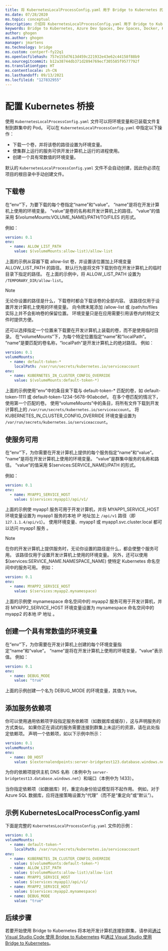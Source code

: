 ```yaml
---
title: 将 KubernetesLocalProcessConfig.yaml 用于 Bridge to Kubernetes 的附加配置
ms.date: 07/28/2020
ms.topic: conceptual
description: 介绍将 KubernetesLocalProcessConfig.yaml 用于 Bridge to Kubernetes 的附加配置选项
keywords: Bridge to Kubernetes, Azure Dev Spaces, Dev Spaces, Docker, Kubernetes, Azure, 容器
author: ghogen
ms.author: ghogen
manager: jmartens
ms.technology: bridge
ms.custom: contperf-fy22q1
ms.openlocfilehash: 757e155d7613d459c221932e43e62c44158f88b9
ms.sourcegitcommit: b12a38744db371d2894769ecf305585f9577792f
ms.translationtype: HT
ms.contentlocale: zh-CN
ms.lasthandoff: 09/13/2021
ms.locfileid: "127832955"
---
```

# <a name="configure-bridge-to-kubernetes"></a>配置 Kubernetes 桥接

使用 `KubernetesLocalProcessConfig.yaml` 文件可以将环境变量和已装载文件复制到群集中的 Pod。 可以在 `KubernetesLocalProcessConfig.yaml` 中指定以下操作：

* 下载一个卷，并将该卷的路径设置为环境变量。
* 使集群上运行的服务可供开发计算机上运行的进程使用。
* 创建一个具有常数值的环境变量。

默认的 `KubernetesLocalProcessConfig.yaml` 文件不会自动创建，因此你必须在项目的根目录中手动创建文件。

## <a name="download-a-volume"></a>下载卷

在“env”下，为要下载的每个卷指定“name”和“value”。 “name”是将在开发计算机上使用的环境变量。 “value”是卷的名称和开发计算机上的路径。 “value”的值采用 $(volumeMounts:VOLUME_NAME)/PATH/TO/FILES 的形式。

例如：

```yaml
version: 0.1
env:
  - name: ALLOW_LIST_PATH
    value: $(volumeMounts:allow-list)/allow-list
```

上面的示例从容器下载 allow-list 卷，并设置该位置加上环境变量 ALLOW_LIST_PATH 的路径。 默认行为是将文件下载到你在开发计算机上的临时目录下指定的路径。 在上面的示例中，将 ALLOW_LIST_PATH 设置为 `/TEMPORARY_DIR/allow-list`。 

> [!NOTE]
> 无论你设置的路径是什么，下载卷时都会下载该卷的全部内容。 该路径仅用于设置开发计算机上使用的环境变量。 向令牌末尾添加 /allow-list 或 /path/to/files 实际上并不会影响卷的保留位置。 环境变量只是在应用需要引用该卷内的特定文件时提供方便。

还可以选择指定一个位置来下载要在开发计算机上装载的卷，而不是使用临时目录。 在“volumeMounts”下，为每个特定位置指定“name”和“localPath”。 “name”是要匹配的卷名称，“localPath”是开发计算机上的绝对路径。 例如：

```yaml
version: 0.1
volumeMounts:
  - name: default-token-*
    localPath: /var/run/secrets/kubernetes.io/serviceaccount
env:
  - name: KUBERNETES_IN_CLUSTER_CONFIG_OVERRIDE
    value: $(volumeMounts:default-token-*)
```

上面的示例使用“env”中的条目来下载与 default-token-\* 匹配的卷，如 default-token-1111  或 default-token-1234-5678-90abcdef。 在多个卷匹配的情况下，使用第一个匹配的卷。 使用“volumeMounts”中的条目，将所有文件下载到开发计算机上的 `/var/run/secrets/kubernetes.io/serviceaccount`。 将 KUBERNETES_IN_CLUSTER_CONFIG_OVERRIDE 环境变量设置为 `/var/run/secrets/kubernetes.io/serviceaccount`。

## <a name="make-a-service-available"></a>使服务可用

在“env”下，为你需要在开发计算机上提供的每个服务指定“name”和“value”。 “name”是将在开发计算机上使用的环境变量。 “value”是群集中服务的名称和路径。 “value”的值采用 $(services:SERVICE_NAME)/PATH 的形式。

例如：

```yaml
version: 0.1
env:
  - name: MYAPP1_SERVICE_HOST
    value: $(services:myapp1)/api/v1/
```

上面的示例使 myapp1 服务可用于开发计算机，并将 MYAPP1_SERVICE_HOST 环境变量设置为 myapp1 服务的本地 IP 地址加上 `/api/v1` 路径（即 `127.1.1.4/api/v1`）。 使用环境变量、myapp1 或 myapp1.svc.cluster.local 都可以访问 myapp1 服务 。

> [!NOTE]
> 在你的开发计算机上提供服务时，无论你设置的路径是什么，都会使整个服务可用。 该路径仅用于设置开发计算机上使用的环境变量。
另外，还可以使用 $(services:SERVICE_NAME.NAMESPACE_NAME) 使特定 Kubernetes 命名空间中的服务可用。 例如：

```yaml
version: 0.1
env:
  - name: MYAPP2_SERVICE_HOST
    value: $(services:myapp2.mynamespace)
```

上面的示例使 mynamespace 命名空间中的 myapp2 服务可用于开发计算机，并将 MYAPP2_SERVICE_HOST 环境变量设置为 mynamespace 命名空间中的 myapp2 的本地 IP 地址 。

## <a name="create-an-environment-variable-with-a-constant-value"></a>创建一个具有常数值的环境变量

在“env”下，为你需要在开发计算机上创建的每个环境变量指定“name”和“value”。 “name”是将在开发计算机上使用的环境变量，“value”表示值。 例如：

```yaml
version: 0.1
env:
  - name: DEBUG_MODE
    value: "true"
```

上面的示例创建一个名为 DEBUG_MODE 的环境变量，其值为 true。

## <a name="add-a-service-dependency"></a>添加服务依赖项

你可以使用通用依赖项字段指定服务依赖项（如数据库或缓存），这与声明服务的方式类似。 如果你正在调试的服务需要连接到群集上未运行的资源，请在此处指定依赖项。 声明一个依赖项，如以下示例中所示：

```yaml
version: 0.1
volumeMounts:
env:
  - name: DB_HOST
    value: $(externalendpoints:server-bridgetest123.database.windows.net:1433)
```

为你的依赖项提供主机 DNS 名称（本例中为 `server-bridgetest13.database.windows.net`）和端口（本例中为 1433）。

当你指定依赖项（如数据库）时，重定向身份验证模型将不起作用。 例如，对于 Azure SQL 数据库，应将连接策略设置为“代理”（而不是“重定向”或“默认”）。 

## <a name="example-kuberneteslocalprocessconfigyaml"></a>示例 KubernetesLocalProcessConfig.yaml

下面是完整的 `KubernetesLocalProcessConfig.yaml` 文件的示例：

```yaml
version: 0.1
volumeMounts:
  - name: default-token-*
    localPath: /var/run/secrets/kubernetes.io/serviceaccount
env:
  - name: KUBERNETES_IN_CLUSTER_CONFIG_OVERRIDE
    value: $(volumeMounts:default-token-*)
  - name: ALLOW_LIST_PATH
    value: $(volumeMounts:allow-list)/allow-list
  - name: MYAPP1_SERVICE_HOST
    value: $(services:myapp1)/api/v1/
  - name: MYAPP2_SERVICE_HOST
    value: $(services:myapp2.mynamespace)
  - name: DEBUG_MODE 
    value: "true"
```

## <a name="next-steps"></a>后续步骤

若要开始使用 Bridge to Kubernetes 将本地开发计算机连接到群集，请参阅[通过 Visual Studio Code 使用 Bridge to Kubernetes][bridge-to-kubernetes-vs-code] 和[通过 Visual Studio 使用 Bridge to Kubernetes][bridge-to-kubernetes-vs]。

[bridge-to-kubernetes-vs-code]: bridge-to-kubernetes-vs-code.md
[bridge-to-kubernetes-vs]: bridge-to-kubernetes-vs.md
